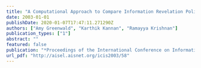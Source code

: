 ```yaml
---
title: "A Computational Approach to Compare Information Revelation Policies"
date: 2003-01-01
publishDate: 2020-01-07T17:47:11.271290Z
authors: ["Amy Greenwald", "Karthik Kannan", "Ramayya Krishnan"]
publication_types: ["1"]
abstract: ""
featured: false
publication: "*Proceedings of the International Conference on Information Systems, ICIS 2003, December 14-17, 2003, Seattle, Washington, USA*"
url_pdf: "http://aisel.aisnet.org/icis2003/58"
---
```


